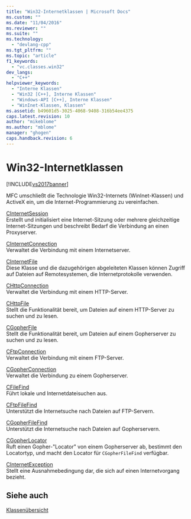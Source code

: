 ```yaml
---
title: "Win32-Internetklassen | Microsoft Docs"
ms.custom: ""
ms.date: "11/04/2016"
ms.reviewer: ""
ms.suite: ""
ms.technology: 
  - "devlang-cpp"
ms.tgt_pltfrm: ""
ms.topic: "article"
f1_keywords: 
  - "vc.classes.win32"
dev_langs: 
  - "C++"
helpviewer_keywords: 
  - "Interne Klassen"
  - "Win32 [C++], Interne Klassen"
  - "Windows-API [C++], Interne Klassen"
  - "WinInet-Klassen, Klassen"
ms.assetid: b49601d5-3025-4068-9408-316b54ee4375
caps.latest.revision: 10
author: "mikeblome"
ms.author: "mblome"
manager: "ghogen"
caps.handback.revision: 6
---
```

# Win32-Internetklassen
[!INCLUDE[vs2017banner](../assembler/inline/includes/vs2017banner.md)]

MFC umschließt die Technologie Win32\-Internets \(WinInet\-Klassen\) und ActiveX ein, um die Internet\-Programmierung zu vereinfachen.  
  
 [CInternetSession](../mfc/reference/cinternetsession-class.md)  
 Erstellt und initialisiert eine Internet\-Sitzung oder mehrere gleichzeitige Internet\-Sitzungen und beschreibt Bedarf die Verbindung an einen Proxyserver.  
  
 [CInternetConnection](../mfc/reference/cinternetconnection-class.md)  
 Verwaltet die Verbindung mit einem Internetserver.  
  
 [CInternetFile](../mfc/reference/cinternetfile-class.md)  
 Diese Klasse und die dazugehörigen abgeleiteten Klassen können Zugriff auf Dateien auf Remotesystemen, die Internetprotokolle verwenden.  
  
 [CHttpConnection](../mfc/reference/chttpconnection-class.md)  
 Verwaltet die Verbindung mit einem HTTP\-Server.  
  
 [CHttpFile](../mfc/reference/chttpfile-class.md)  
 Stellt die Funktionalität bereit, um Dateien auf einem HTTP\-Server zu suchen und zu lesen.  
  
 [CGopherFile](../mfc/reference/cgopherfile-class.md)  
 Stellt die Funktionalität bereit, um Dateien auf einem Gopherserver zu suchen und zu lesen.  
  
 [CFtpConnection](../mfc/reference/cftpconnection-class.md)  
 Verwaltet die Verbindung mit einem FTP\-Server.  
  
 [CGopherConnection](../mfc/reference/cgopherconnection-class.md)  
 Verwaltet die Verbindung zu einem Gopherserver.  
  
 [CFileFind](../mfc/reference/cfilefind-class.md)  
 Führt lokale und Internetdateisuchen aus.  
  
 [CFtpFileFind](../mfc/reference/cftpfilefind-class.md)  
 Unterstützt die Internetsuche nach Dateien auf FTP\-Servern.  
  
 [CGopherFileFind](../mfc/reference/cgopherfilefind-class.md)  
 Unterstützt die Internetsuche nach Dateien auf Gopherservern.  
  
 [CGopherLocator](../mfc/reference/cgopherlocator-class.md)  
 Ruft einen Gopher\-"Locator" von einem Gopherserver ab, bestimmt den Locatortyp, und macht den Locator für `CGopherFileFind` verfügbar.  
  
 [CInternetException](../mfc/reference/cinternetexception-class.md)  
 Stellt eine Ausnahmebedingung dar, die sich auf einen Internetvorgang bezieht.  
  
## Siehe auch  
 [Klassenübersicht](../mfc/class-library-overview.md)